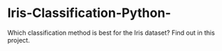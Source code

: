 # Iris-Classification-Python-
Which classification method is best for the Iris dataset? Find out in this project.
